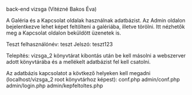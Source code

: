 back-end vizsga (Vitézné Bakos Éva)

A Galéria és a Kapcsolat oldalak használnak adatbázist.
Az Admin oldalon bejelentkezve lehet képet feltölteni a galériába, illetve törölni.
Itt nézhetők meg a Kapcsolat oldalon beküldött üzenetek is.

Teszt felhasználónév: teszt
Jelszó: teszt123

Telepítés:
vizsga_2 könyvtárat kibontás után be kell másolni a webszerver adott könyvtárába és a mellékelt adatbázist fel kell csatolni.

Az adatbázis kapcsolatot a kövtkező helyeken kell megadni (localhost/vizsga_2 root könyvtárhoz képest):
conf.php
admin/conf.php
admin/login.php
admin/kepfeltoltes.php

